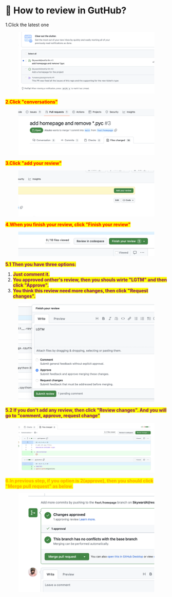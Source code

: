 # 🎼 How to review in GutHub?

1.Click the latest one

<figure><img src=".gitbook/assets/Screenshot 2023-06-01 at 6.21.24 pm.png" alt=""><figcaption></figcaption></figure>

<mark style="color:red;">**2.Click "conversations"**</mark>

<figure><img src=".gitbook/assets/Screenshot 2023-06-01 at 6.22.06 pm.png" alt=""><figcaption></figcaption></figure>

<mark style="color:red;">**3.Click "add your review"**</mark>

<figure><img src=".gitbook/assets/Screenshot 2023-06-01 at 6.22.26 pm.png" alt=""><figcaption></figcaption></figure>

<mark style="color:red;">**4.When you finish your review, click "Finish your review"**</mark>

<figure><img src=".gitbook/assets/Screenshot 2023-06-01 at 6.24.23 pm.png" alt=""><figcaption></figcaption></figure>



<mark style="color:purple;">**5.1 Then you have three options:**</mark>

1. <mark style="color:purple;">**Just comment it.**</mark>
2. <mark style="color:purple;">**You approved onther's review, then you shouls wirte "LGTM" and then click "Approve".**</mark>
3. <mark style="color:purple;">**You think this review need more changes, then click "Request changes".**</mark>

<figure><img src=".gitbook/assets/Screenshot 2023-06-01 at 6.25.26 pm.png" alt=""><figcaption></figcaption></figure>

<mark style="color:purple;">**5.2 If you don't add any review, then click "Review changes". And you will go to "comment, approve, request change"**</mark>

<figure><img src=".gitbook/assets/Screenshot 2023-06-01 at 6.47.28 pm (1).png" alt=""><figcaption></figcaption></figure>

<mark style="color:orange;">**6.In previous step, if you option is 2(approve), then you should click "Merge pull request" as below.**</mark>

<figure><img src=".gitbook/assets/Screenshot 2023-06-01 at 6.30.39 pm.png" alt=""><figcaption></figcaption></figure>
